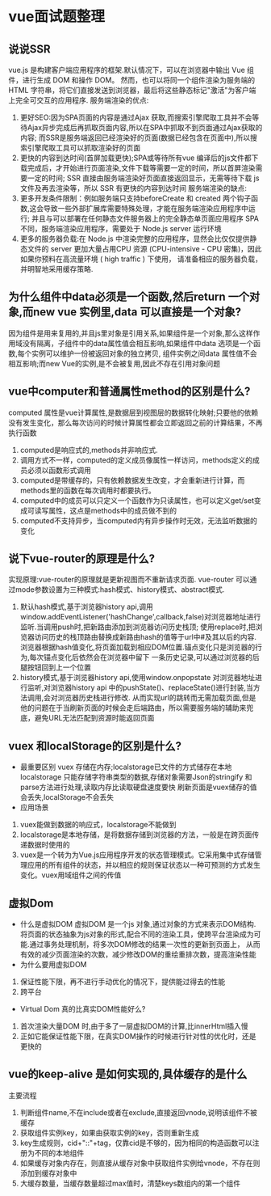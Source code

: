# vue面试题整理
## 说说SSR
vue.js 是构建客户端应用程序的框架.默认情况下，可以在浏览器中输出 Vue 组件，进行生成 DOM 和操作 DOM。
然而，也可以将同一个组件渲染为服务端的 HTML 字符串，将它们直接发送到浏览器，最后将这些静态标记"激活"为客户端上完全可交互的应用程序.
服务端渲染的优点:
1. 更好SEO:因为SPA页面的内容是通过Ajax 获取,而搜索引擎爬取工具并不会等待Ajax异步完成后再抓取页面内容,所以在SPA中抓取不到页面通过Ajax获取的内容;
而SSR是服务端返回已经渲染好的页面(数据已经包含在页面中),所以搜索引擎爬取工具可以抓取渲染好的页面
2. 更快的内容到达时间(首屏加载更快);SPA或等待所有vue 编译后的js文件都下载完成后，才开始进行页面渲染,文件下载等需要一定的时间，所以首屏渲染需要一定的时间;
SSR 直接由服务端渲染好页面直接返回显示，无需等待下载 js 文件及再去渲染等，所以 SSR 有更快的内容到达时间
服务端渲染的缺点:
1. 更多开发条件限制：例如服务端只支持beforeCreate 和 created 两个钩子函数,这会导致一些外部扩展库需要特殊处理，才能在服务端渲染应用程序中运行;
并且与可以部署在任何静态文件服务器上的完全静态单页面应用程序 SPA 不同，服务端渲染应用程序，需要处于 Node.js server 运行环境
2. 更多的服务器负载:在 Node.js 中渲染完整的应用程序，显然会比仅仅提供静态文件的 server 更加大量占用CPU 资源 (CPU-intensive - CPU 密集)，因此如果你预料在高流量环境 ( high traffic ) 下使用，
请准备相应的服务器负载，并明智地采用缓存策略.
## 为什么组件中data必须是一个函数,然后return 一个对象,而new vue 实例里,data 可以直接是一个对象?
因为组件是用来复用的,并且js里对象是引用关系,如果组件是一个对象,那么这样作用域没有隔离，子组件中的data属性值会相互影响,如果组件中data 选项是一个函数,每个实例可以维护一份被返回对象的独立拷贝,
组件实例之间data 属性值不会相互影响;而new Vue的实例,是不会被复用,因此不存在引用对象问题
## vue中computer和普通属性method的区别是什么?
computed 属性是vue计算属性,是数据层到视图层的数据转化映射;只要他的依赖没有发生变化，那么每次访问的时候计算属性都会立即返回之前的计算结果，不再执行函数
1. computed是响应式的,methods并非响应式.
2. 调用方式不一样，computed的定义成员像属性一样访问，methods定义的成员必须以函数形式调用
3. computed是带缓存的，只有依赖数据发生改变，才会重新进行计算，而methods里的函数在每次调用时都要执行。
4. computed中的成员可以只定义一个函数作为只读属性，也可以定义get/set变成可读写属性，这点是methods中的成员做不到的
5. computed不支持异步，当computed内有异步操作时无效，无法监听数据的变化
## 说下vue-router的原理是什么?
实现原理:vue-router的原理就是更新视图而不重新请求页面.
vue-router 可以通过mode参数设置为三种模式:hash模式、history模式、abstract模式.
1. 默认hash模式,基于浏览器history api,调用window.addEventListener('hashChange',callback,false)对浏览器地址进行监听.当调用push时,把新路由添加到浏览器访问历史栈顶;
使用replace时,把浏览器访问历史的栈顶路由替换成新路由hash的值等于url中#及其以后的内容.浏览器根据hash值变化,将页面加载到相应DOM位置.锚点变化只是浏览器的行为,每次锚点变化后依然会在浏览器中留下
一条历史记录,可以通过浏览器的后腿按钮回到上一个位置
2. history模式,基于浏览器history api,使用window.onpopstate 对浏览器地址进行监听,对浏览器history api 中的pushState()、replaceState()进行封装,当方法调用,会对浏览器历史栈进行修改.
从而实现url的跳转而无需加载页面,但是他的问题在于当刷新页面的时候会走后端路由，所以需要服务端的辅助来兜底，避免URL无法匹配到资源时能返回页面
## vuex 和localStorage的区别是什么?
- 最重要区别
 vuex 存储在内存;localstorage已文件的方式储存在本地
 localstorage 只能存储字符串类型的数据,存储对象需要Json的stringify 和parse方法进行处理,读取内存比读取硬盘速度要快
 刷新页面是vuex储存的值会丢失,localStorage不会丢失
- 应用场景
 1. vuex能做到数据的响应式，localstorage不能做到
 2. localstorage是本地存储，是将数据存储到浏览器的方法，一般是在跨页面传递数据时使用的
 3. vuex是一个转为为Vue.js应用程序开发的状态管理模式。它采用集中式存储管理应用的所有组件的状态，并以相应的规则保证状态以一种可预测的方式发生变化。vuex用域组件之间的传值
 ## 虚拟Dom
  - 什么是虚拟DOM
 虚拟DOM 是一个js 对象,通过对象的方式来表示DOM结构.将页面的状态抽象为js对象的形式,配合不同的渲染工具，使跨平台渲染成为可能.通过事务处理机制，将多次DOM修改的结果一次性的更新到页面上，
 从而有效的减少页面渲染的次数，减少修改DOM的重绘重排次数，提高渲染性能
 - 为什么要用虚拟DOM
 1. 保证性能下限，再不进行手动优化的情况下，提供能过得去的性能
 2. 跨平台
 - Virtual Dom 真的比真实DOM性能好么?
 1. 首次渲染大量DOM 时,由于多了一层虚拟DOM的计算,比innerHtml插入慢
 2. 正如它能保证性能下限，在真实DOM操作的时候进行针对性的优化时，还是更快的
 ## vue的keep-alive 是如何实现的,具体缓存的是什么
 主要流程
 1. 判断组件name,不在include或者在exclude,直接返回vnode,说明该组件不被缓存
 2. 获取组件实例key，如果由获取实例的key，否则重新生成
 3. key生成规则，cid+"::"+tag，仅靠cid是不够的，因为相同的构造函数可以注册为不同的本地组件
 4. 如果缓存对象内存在，则直接从缓存对象中获取组件实例给vnode，不存在则添加到缓存对象中
 5. 大缓存数量，当缓存数量超过max值时，清楚keys数组内的第一个组件
 
 
